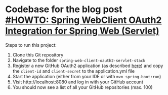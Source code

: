 # Codebase for the blog post [#HOWTO: Spring WebClient OAuth2 Integration for Spring Web (Servlet)](https://rieckpil.de/spring-webclient-oauth2-integration-for-spring-web-servlet/)

Steps to run this project:

1. Clone this Git repository
2. Navigate to the folder `spring-web-client-oauth2-servlet-stack`
3. Register a new GitHub OAuth2 application (as described [here](https://developer.github.com/apps/building-oauth-apps/creating-an-oauth-app/)) and copy the `client-id` and `client-secret` to the application.yml file 
4. Start the application (either from your IDE or with `mvn spring-boot:run`)
5. Visit http://localhost:8080 and log in with your GitHub account
6. You should now see a list of all your GitHub repositories (max. 100)
